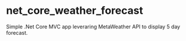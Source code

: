 # net_core_weather_forecast
Simple .Net Core MVC app leveraring MetaWeather API to display 5 day forecast.
